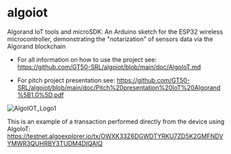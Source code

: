 # algoiot
Algorand IoT tools and microSDK: An Arduino sketch for the ESP32 wireless microcontroller, demonstrating the "notarization" of sensors data via the Algorand blockchain

- For all information on how to use the project see:
https://github.com/GT50-SRL/algoiot/blob/main/doc/AlgoIoT.md

- For pitch project presentation see: https://github.com/GT50-SRL/algoiot/blob/main/doc/Pitch%20presentation%20IoT%20Algorand%5B1.0%5D.pdf

![AlgoIOT_Logo1](https://github.com/GT50-SRL/algoiot/assets/2614303/ba16d833-7ad2-47f5-8bae-315dbd41f9d2)

This is an example of a transaction performed directly from the device using AlgoIoT: https://testnet.algoexplorer.io/tx/OWXK33Z6DGWDTYRKU7ZD5K2GMFNDVYMWR3QUHRBY3TUDM4DIQAIQ
